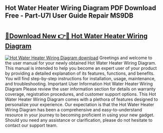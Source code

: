 ## Hot Water Heater Wiring Diagram PDF Download Free - Part-U7I User Guide Repair MS9DB

# <h2><a href="http://dfkoyl.blite.top/?on=Hot+Water+Heater+Wiring+Diagram">🔗Download New 👉🔴 Hot Water Heater Wiring Diagram</a></h2>

[![Hot Water Heater Wiring Diagram download](https://i.imgur.com/lujVjoI.png)](http://dfkoyl.blite.top/?on=Hot+Water+Heater+Wiring+Diagram)
Greetings and welcome to the user manual for your newly obtained Hot Water Heater Wiring Diagram. This manual is intended to help you become an expert user of your product by providing a detailed explanation of its features, functions, and benefits. You will find step-by-step instructions for installation, usage, maintenance, and troubleshooting. Important User Information Hot Water Heater Wiring Diagram Please review the user information section for details on warranty coverage, registration procedures, and customer support options. This Hot Water Heater Wiring Diagram comes with a plethora of features designed to personalize your experience. Our expectation is that the Hot Water Heater Wiring Diagram has been a comprehensive and easy-to-understand resource in your journey to becoming proficient in using your new gadget. Should you need any assistance or clarification, please do not hesitate to contact our support team.
